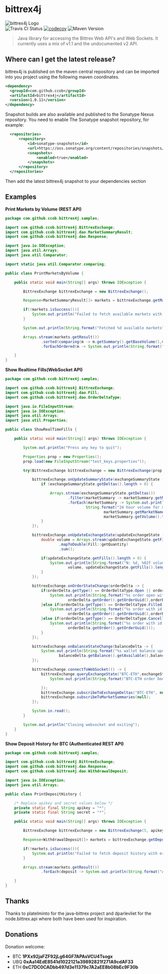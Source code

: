 <a name="documentr_top"></a>

# bittrex4j


![bittrex4j Logo](docs/bittrex4j.png)  
![Travis CI Status](https://travis-ci.org/CCob/bittrex4j.svg?branch=master) [![codecov](https://codecov.io/gh/CCob/bittrex4j/branch/master/graph/badge.svg)](https://codecov.io/gh/CCob/bittrex4j)  ![Maven Version](https://maven-badges.herokuapp.com/maven-central/com.github.ccob/bittrex4j/badge.svg)



> Java library for accessing the Bittrex Web API's and Web Sockets.  It currently uses a mix of v1.1 and the undocumented v2 API. 


Where can I get the latest release?
-----------------------------------

bittrex4j is published on the maven central repository and can be imported into you project using the following maven coordinates.

```xml
<dependency>
  <groupId>com.github.ccob</groupId>
  <artifactId>bittrex4j</artifactId>
  <version>1.0.11</version>
</dependency>
```

Snapshot builds are also available and published to the Sonatype Nexus repository.  You need to enable The Sonatype snapshot repository, for example:

```xml
  <repositories>
      <repository>
          <id>sonatype-snapshots</id>
          <url>https://oss.sonatype.org/content/repositories/snapshots/</url>
          <snapshots>
              <enabled>true</enabled>
          </snapshots>
      </repository>
  </repositories>
```
Then add the latest bittrex4j snapshot to your dependencies section

## Examples

**Print Markets by Volume (REST API)**

```java
package com.github.ccob.bittrex4j.samples;

import com.github.ccob.bittrex4j.BittrexExchange;
import com.github.ccob.bittrex4j.dao.MarketSummaryResult;
import com.github.ccob.bittrex4j.dao.Response;

import java.io.IOException;
import java.util.Arrays;
import java.util.Comparator;

import static java.util.Comparator.comparing;

public class PrintMarketsByVolume {

    public static void main(String[] args) throws IOException {

        BittrexExchange bittrexExchange = new BittrexExchange();

        Response<MarketSummaryResult[]> markets = bittrexExchange.getMarketSummaries();

        if(!markets.isSuccess()){
            System.out.println("Failed to fetch available markets with error " + markets.getMessage());
        }

        System.out.println(String.format("Fetched %d available markets",markets.getResult().length));

        Arrays.stream(markets.getResult())
                .sorted(comparing(m -> m.getSummary().getBaseVolume(),Comparator.reverseOrder()))
                .forEachOrdered(m -> System.out.println(String.format("Market Name: %s, Volume %s",m.getMarket().getMarketName(),m.getSummary().getBaseVolume())));

    }
}

```
**Show Realtime Fills(WebSocket API)**

```java
package com.github.ccob.bittrex4j.samples;

import com.github.ccob.bittrex4j.BittrexExchange;
import com.github.ccob.bittrex4j.dao.Fill;
import com.github.ccob.bittrex4j.dao.OrderDeltaType;

import java.io.FileInputStream;
import java.io.IOException;
import java.util.Arrays;
import java.util.Properties;

public class ShowRealTimeFills {

    public static void main(String[] args) throws IOException {

        System.out.println("Press any key to quit");

        Properties prop = new Properties();
        prop.load(new FileInputStream("test_keys.properties"));

        try(BittrexExchange bittrexExchange = new BittrexExchange(prop.getProperty("apikey"),prop.getProperty("secret"))) {

            bittrexExchange.onUpdateSummaryState(exchangeSummaryState -> {
                if (exchangeSummaryState.getDeltas().length > 0) {

                    Arrays.stream(exchangeSummaryState.getDeltas())
                            .filter(marketSummary -> marketSummary.getMarketName().equals("BTC-BCC") || marketSummary.getMarketName().equals("BTC-ETH"))
                            .forEach(marketSummary -> System.out.println(
                                    String.format("24 hour volume for market %s: %s",
                                            marketSummary.getMarketName(),
                                            marketSummary.getVolume().toString())));
                }
            });

            bittrexExchange.onUpdateExchangeState(updateExchangeState -> {
                double volume = Arrays.stream(updateExchangeState.getFills())
                        .mapToDouble(Fill::getQuantity)
                        .sum();

                if(updateExchangeState.getFills().length > 0) {
                    System.out.println(String.format("N: %d, %02f volume across %d fill(s) for %s", updateExchangeState.getNounce(),
                            volume, updateExchangeState.getFills().length, updateExchangeState.getMarketName()));
                }
            });

            bittrexExchange.onOrderStateChange(orderDelta -> {
                if(orderDelta.getType() == OrderDeltaType.Open || orderDelta.getType() == OrderDeltaType.Partial){
                    System.out.println(String.format("%s order open with id %s, remaining %.04f", orderDelta.getOrder().getExchange(),
                            orderDelta.getOrder().getOrderUuid(),orderDelta.getOrder().getQuantityRemaining()));
                }else if(orderDelta.getType() == OrderDeltaType.Filled ){
                    System.out.println(String.format("%s order with id %s filled, qty %.04f", orderDelta.getOrder().getExchange(),
                            orderDelta.getOrder().getOrderUuid(),orderDelta.getOrder().getQuantity()));
                }else if(orderDelta.getType() == OrderDeltaType.Cancelled){
                    System.out.println(String.format("%s order with id %s cancelled", orderDelta.getOrder().getExchange(),
                            orderDelta.getOrder().getOrderUuid()));
                }
            });

            bittrexExchange.onBalanceStateChange(balanceDelta -> {
                System.out.println(String.format("%s wallet balance updated, available: %s, pending: %s", balanceDelta.getBalance().getCurrency(),
                        balanceDelta.getBalance().getAvailable(),balanceDelta.getBalance().getPending()));
            });

            bittrexExchange.connectToWebSocket(() -> {
                bittrexExchange.queryExchangeState("BTC-ETH",exchangeState -> {
                    System.out.println(String.format("BTC-ETH order book has %d open buy orders and %d open sell orders (500 return limit)",exchangeState.getBuys().length, exchangeState.getSells().length));

                });
                bittrexExchange.subscribeToExchangeDeltas("BTC-ETH", null);
                bittrexExchange.subscribeToMarketSummaries(null);
            });

            System.in.read();
        }

        System.out.println("Closing websocket and exiting");
    }
}
```
**Show Deposit History for BTC (Authenticated REST API)**

```java
package com.github.ccob.bittrex4j.samples;

import com.github.ccob.bittrex4j.BittrexExchange;
import com.github.ccob.bittrex4j.dao.Response;
import com.github.ccob.bittrex4j.dao.WithdrawalDeposit;

import java.io.IOException;
import java.util.Arrays;

public class PrintDepositHistory {

    /* Replace apikey and secret values below */
    private static final String apikey = "*";
    private static final String secret = "*";

    public static void main(String[] args) throws IOException {

        BittrexExchange bittrexExchange = new BittrexExchange(5, apikey,secret);

        Response<WithdrawalDeposit[]> markets = bittrexExchange.getDepositHistory("BTC");

        if(!markets.isSuccess()){
            System.out.println("Failed to fetch deposit history with error " + markets.getMessage());
        }

        Arrays.stream(markets.getResult())
                .forEach(deposit -> System.out.println(String.format("Address %s, Amount %02f",deposit.getAddress(),deposit.getAmount())));

    }
}

```

## Thanks

Thanks to platelminto for the java-bittrex project and dparlevliet for the node.bittrex.api where both have been used for inspiration.

## Donations

Donation welcome: 
  * BTC **1PXx92jaFZF92jLg64GF7APAsVCU4Tsogx**
  * UBQ **0xAa14EdE8541d1022121a39892821f271A9cdAF33**
  * ETH **0xC7DC0CADbb497d3e11379c7A2aEE8b08bEc9F30b**   